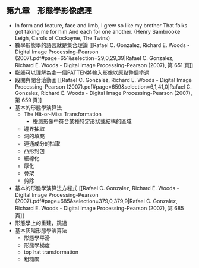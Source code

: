## 第九章　形態學影像處理
- In form and feature, face and limb, I grew so like my brother That folks got taking me for him And each for one another. (Henry Sambrooke Leigh, Carols of Cockayne, The Twins)
- 數學形態學的語言就是集合理論 [[Rafael C. Gonzalez, Richard E. Woods - Digital Image Processing-Pearson (2007).pdf#page=651&selection=29,0,29,39|Rafael C. Gonzalez, Richard E. Woods - Digital Image Processing-Pearson (2007), 第 651 頁]]
- 膨脹可以理解為拿一個PATTEN將輸入影像以原點整個塗過
- 段開與閉合滾動圖 [[Rafael C. Gonzalez, Richard E. Woods - Digital Image Processing-Pearson (2007).pdf#page=659&selection=6,1,41,0|Rafael C. Gonzalez, Richard E. Woods - Digital Image Processing-Pearson (2007), 第 659 頁]]
- 基本的形態學演算法 
	- The Hit-or-Miss Transformation
		- 檢測影像中符合某種特定形狀或結構的區域
	- 邊界抽取
	- 洞的填充
	- 連通成分的抽取
	- 凸形封包
	- 細線化
	- 厚化
	- 骨架
	- 剪除
- 基本的形態學演算法方程式 [[Rafael C. Gonzalez, Richard E. Woods - Digital Image Processing-Pearson (2007).pdf#page=685&selection=379,0,379,9|Rafael C. Gonzalez, Richard E. Woods - Digital Image Processing-Pearson (2007), 第 685 頁]]
- 形態學上的重建，跳過
- 基本灰階形態學演算法
	- 形態學平滑
	- 形態學梯度
	- top hat transformation
	- 粗糙度